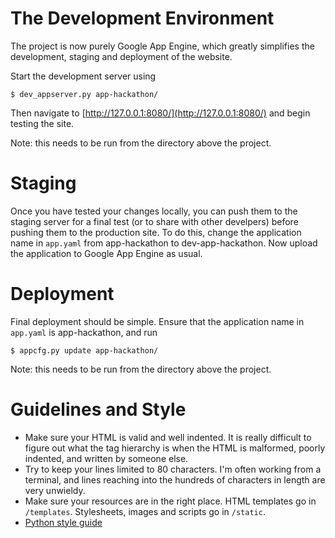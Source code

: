 The Development Environment
===========================

The project is now purely Google App Engine, which greatly simplifies the
development, staging and deployment of the website.

Start the development server using

    $ dev_appserver.py app-hackathon/

Then navigate to [http://127.0.0.1:8080/](http://127.0.0.1:8080/) and begin
testing the site.

Note: this needs to be run from the directory above the project.

Staging
=======

Once you have tested your changes locally, you can push them to the staging
server for a final test (or to share with other develpers) before pushing them
to the production site. To do this, change the application name in `app.yaml`
from app-hackathon to dev-app-hackathon. Now upload the application to Google
App Engine as usual.

Deployment
==========

Final deployment should be simple. Ensure that the application name in
`app.yaml` is app-hackathon, and run

    $ appcfg.py update app-hackathon/

Note: this needs to be run from the directory above the project.

Guidelines and Style
====================
* Make sure your HTML is valid and well indented. It is really difficult to
  figure out what the tag hierarchy is when the HTML is malformed, poorly
  indented, and written by someone else.
* Try to keep your lines limited to 80 characters. I'm often working from a
  terminal, and lines reaching into the hundreds of characters in length are
  very unwieldy.
* Make sure your resources are in the right place. HTML templates go in
  `/templates`. Stylesheets, images and scripts go in `/static`.
* [Python style guide](http://www.python.org/dev/peps/pep-0008/)
